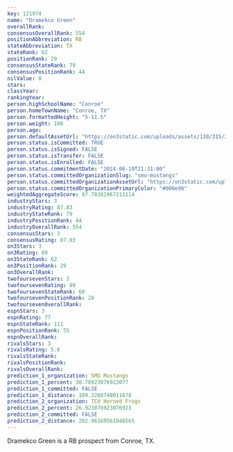 ```yaml
---
key: 121974
name: "Dramekco Green"
overallRank: 
consensusOverallRank: 554
positionAbbreviation: RB
stateAbbreviation: TX
stateRank: 62
positionRank: 29
consensusStateRank: 79
consensusPositionRank: 44
nilValue: 0
stars: 
classYear: 
rankingYear: 
person.highSchoolName: "Conroe"
person.homeTownName: "Conroe, TX"
person.formattedHeight: "5-11.5"
person.weight: 190
person.age: 
person.defaultAssetUrl: "https://on3static.com/uploads/assets/130/315/315130.jpeg"
person.status.isCommitted: TRUE
person.status.isSigned: FALSE
person.status.isTransfer: FALSE
person.status.isEnrolled: FALSE
person.status.commitmentDate: "2024-06-19T21:31:00"
person.status.committedOrganizationSlug: "smu-mustangs"
person.status.committedOrganizationAssetUrl: "https://on3static.com/uploads/assets/229/150/150229.svg"
person.status.committedOrganizationPrimaryColor: "#000e96"
weightedAggregateScore: 87.78381967213114
industryStars: 3
industryRating: 87.83
industryStateRank: 79
industryPositionRank: 44
industryOverallRank: 554
consensusStars: 3
consensusRating: 87.83
on3Stars: 3
on3Rating: 89
on3StateRank: 62
on3PositionRank: 29
on3OverallRank: 
twofoursevenStars: 3
twofoursevenRating: 89
twofoursevenStateRank: 60
twofoursevenPositionRank: 28
twofoursevenOverallRank: 
espnStars: 3
espnRating: 77
espnStateRank: 111
espnPositionRank: 55
espnOverallRank: 
rivalsStars: 3
rivalsRating: 5.6
rivalsStateRank: 
rivalsPositionRank: 
rivalsOverallRank: 
prediction_1_organization: SMU Mustangs
prediction_1_percent: 30.76923076923077
prediction_1_committed: FALSE
prediction_1_distance: 189.3288740011678
prediction_2_organization: TCU Horned Frogs
prediction_2_percent: 26.923076923076923
prediction_2_committed: FALSE
prediction_2_distance: 202.96169561948565
---
```

Dramekco Green is a RB prospect from Conroe, TX.